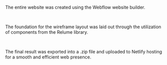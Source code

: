 The entire website was created using the Webflow website builder.

<br>

The foundation for the wireframe layout was laid out through the utilization of components from the Relume library.

<br>

The final result was exported into a .zip file and uploaded to Netlify hosting for a smooth and efficient web presence.